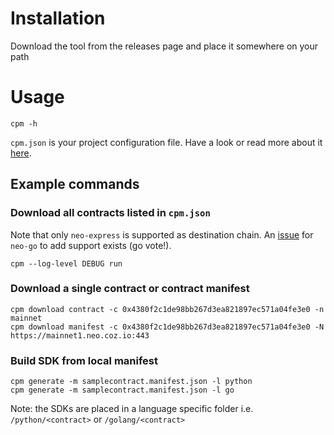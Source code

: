 # Installation
Download the tool from the releases page and place it somewhere on your path

# Usage

```shell
cpm -h
```

`cpm.json` is your project configuration file. Have a look or read more about it [here](docs/config.md).

## Example commands

### Download all contracts listed in `cpm.json`
Note that only `neo-express` is supported as destination chain. An [issue](https://github.com/nspcc-dev/neo-go/issues/2406) for `neo-go` to add support exists (go vote!).

```shell
cpm --log-level DEBUG run 
```

### Download a single contract or contract manifest
```shell
cpm download contract -c 0x4380f2c1de98bb267d3ea821897ec571a04fe3e0 -n mainnet
cpm download manifest -c 0x4380f2c1de98bb267d3ea821897ec571a04fe3e0 -N https://mainnet1.neo.coz.io:443
```

### Build SDK from local manifest
```shell
cpm generate -m samplecontract.manifest.json -l python
cpm generate -m samplecontract.manifest.json -l go
```
Note: the SDKs are placed in a language specific folder i.e. `/python/<contract>` or `/golang/<contract>`
